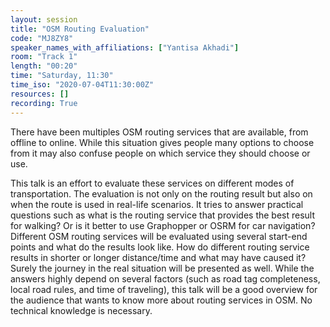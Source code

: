 ```yaml
---
layout: session
title: "OSM Routing Evaluation"
code: "MJ8ZY8"
speaker_names_with_affiliations: ["Yantisa Akhadi"]
room: "Track 1"
length: "00:20"
time: "Saturday, 11:30"
time_iso: "2020-07-04T11:30:00Z"
resources: []
recording: True
---
```

There have been multiples OSM routing services that are available, from offline to online. While this situation gives people many options to choose from it may also confuse people on which service they should choose or use. 

This talk is an effort to evaluate these services on different modes of transportation. The evaluation is not only on the routing result but also on when the route is used in real-life scenarios. It tries to answer practical questions such as what is the routing service that provides the best result for walking? Or is it better to use Graphopper or OSRM for car navigation? Different OSM routing services will be evaluated using several start-end points and what do the results look like. How do different routing service results in shorter or longer distance/time and what may have caused it? Surely the journey in the real situation will be presented as well.  While the answers highly depend on several factors (such as road tag completeness, local road rules, and time of traveling), this talk will be a good overview for the audience that wants to know more about routing services in OSM. No technical knowledge is necessary.
